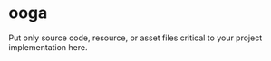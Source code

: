 # ooga

Put only source code, resource, or asset files critical to your project implementation here.
